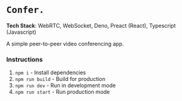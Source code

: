 # `Confer.`

**Tech Stack**: WebRTC, WebSocket, Deno, Preact (React), Typescript (Javascript)

A simple peer-to-peer video conferencing app.

### Instructions

1. `npm i` - Install dependencies
2. `npm run build` - Build for production
3. `npm run dev` - Run in development mode
4. `npm run start` - Run production mode
